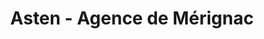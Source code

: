 ---
title: "Asten - Agence de Mérignac"
url: /merignac/asten-agence-de-merignac/
shop: Sanitätshaus
---